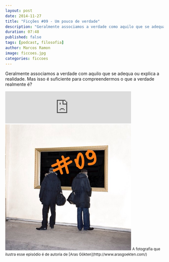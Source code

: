 ```yaml
---
layout: post
date: 2014-11-27
title: "Ficções #09 - Um pouco de verdade"
description: "Geralmente associamos a verdade como aquilo que se adequa ou explica a realidade. Mas isso é suficiente para compreendermos o que a verdade realmente é?"
duration: 07:48
published: false
tags: [podcast, filosofia]
author: Marcos Ramon
image: ficcoes.jpg
categories: ficcoes
---
```


Geralmente associamos a verdade com aquilo que se adequa ou explica a realidade. Mas isso é suficiente para compreendermos o que a verdade realmente é?

<iframe src="https://anchor.fm/podcastficcoes/embed/episodes/Um-pouco-de-verdade-e47jbj/a-aggki8" height="102px" width="400px" frameborder="0" scrolling="no"></iframe>

<img src="/assets/images/09.jpg" height="400" width="400" alt="Aras Götken">
<small>A fotografia que ilustra esse episódio é de autoria de [Aras Gökten](http://www.arasgoekten.com/)</small>
